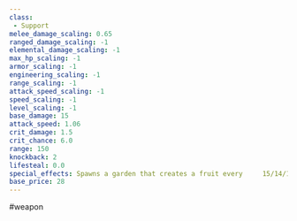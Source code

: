 ```yaml
---
class: 
 - Support
melee_damage_scaling: 0.65
ranged_damage_scaling: -1
elemental_damage_scaling: -1
max_hp_scaling: -1
armor_scaling: -1
engineering_scaling: -1
range_scaling: -1
attack_speed_scaling: -1
speed_scaling: -1
level_scaling: -1
base_damage: 15
attack_speed: 1.06
crit_damage: 1.5
crit_chance: 6.0
range: 150
knockback: 2
lifesteal: 0.0
special_effects: Spawns a garden that creates a fruit every 	15/14/12/10 seconds
base_price: 28
---
```

#weapon